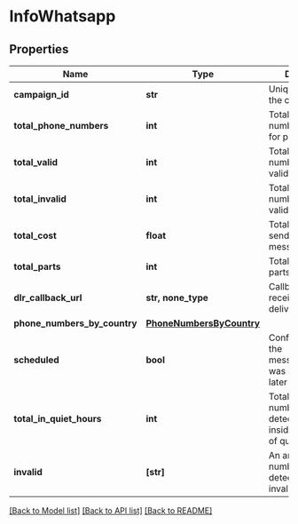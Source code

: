 # InfoWhatsapp


## Properties
Name | Type | Description | Notes
------------ | ------------- | ------------- | -------------
**campaign_id** | **str** | Unique identifier of the campaign | 
**total_phone_numbers** | **int** | Total phone numbers submitted for processing | 
**total_valid** | **int** | Total valid phone numbers after validation | 
**total_invalid** | **int** | Total invalid phone numbers after validation | 
**total_cost** | **float** | Total cost of sending the message | 
**total_parts** | **int** | Total message parts | 
**dlr_callback_url** | **str, none_type** | Callback URL for receiving the delivery report | 
**phone_numbers_by_country** | [**PhoneNumbersByCountry**](PhoneNumbersByCountry.md) |  | 
**scheduled** | **bool** | Confirmation that the message/campaign was scheduled at a later date | 
**total_in_quiet_hours** | **int** | Total phone numbers that were detected to be inside the interval of quiet hours | [optional] 
**invalid** | **[str]** | An array with numbers that were detected to be invalid | [optional] 


[[Back to Model list]](../../README.md#models) [[Back to API list]](../../README.md#available-methods) [[Back to README]](../../README.md)


